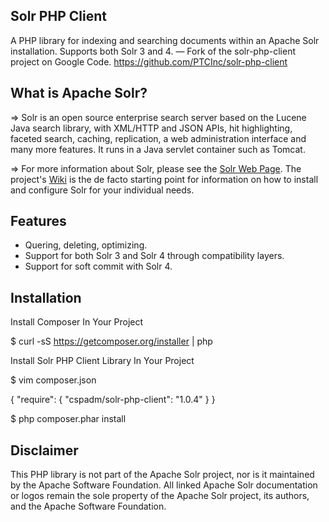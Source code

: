 ## Solr PHP Client
A PHP library for indexing and searching documents within an Apache Solr installation. Supports both Solr 3 and 4. — Fork of the solr-php-client project on Google Code. https://github.com/PTCInc/solr-php-client

## What is Apache Solr?
=> Solr is an open source enterprise search server based on the Lucene Java search library, with XML/HTTP
  and JSON APIs, hit highlighting, faceted search, caching, replication, a web administration interface
  and many more features. It runs in a Java servlet container such as Tomcat.
  
=> For more information about Solr, please see the [Solr Web Page](http://lucene.apache.org/solr/). The
  project's [Wiki](http://wiki.apache.org/solr/) is the de facto starting point for information on how
  to install and configure Solr for your individual needs.

## Features
 * Quering, deleting, optimizing.
 * Support for both Solr 3 and Solr 4 through compatibility layers.
 * Support for soft commit with Solr 4.

## Installation

Install Composer In Your Project

$ curl -sS https://getcomposer.org/installer | php

Install Solr PHP Client Library In Your Project

$ vim composer.json

  {
    "require": {
        "cspadm/solr-php-client": "1.0.4"
    }
  }

$ php composer.phar install

## Disclaimer
This PHP library is not part of the Apache Solr project, nor is it maintained by the Apache Software Foundation.
All linked Apache Solr documentation or logos remain the sole property of the Apache Solr project, its authors,
and the Apache Software Foundation.
